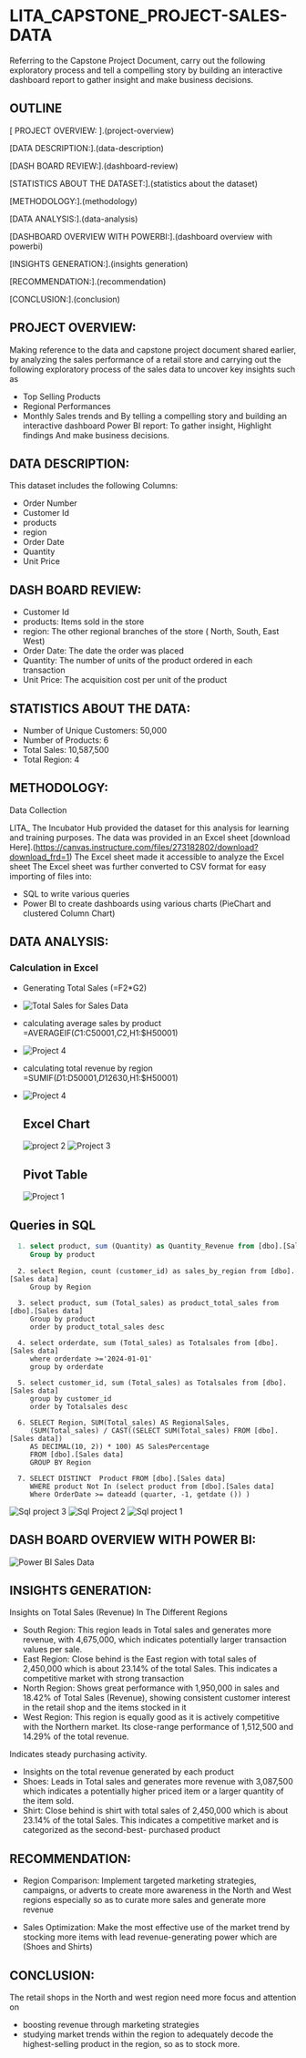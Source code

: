 # LITA_CAPSTONE_PROJECT-SALES-DATA
Referring to the Capstone Project Document, carry out the following exploratory process and tell a compelling story by building an interactive dashboard report to gather insight and make business decisions.

## OUTLINE

[ PROJECT OVERVIEW: ].(project-overview)

[DATA DESCRIPTION:].(data-description)

[DASH BOARD REVIEW:].(dashboard-review)

[STATISTICS ABOUT THE DATASET:].(statistics about the dataset)

[METHODOLOGY:].(methodology)

[DATA ANALYSIS:].(data-analysis)

[DASHBOARD OVERVIEW WITH POWERBI:].(dashboard overview with powerbi)

[INSIGHTS GENERATION:].(insights generation)

[RECOMMENDATION:].(recommendation)

[CONCLUSION:].(conclusion)

## PROJECT OVERVIEW:

Making reference to the data and capstone project document shared earlier, by analyzing the sales performance of a retail store and carrying out the following exploratory process of the sales data to uncover key insights such as

- Top Selling Products
-  Regional Performances
-  Monthly Sales trends and By telling a compelling story and building an interactive dashboard Power BI report: To gather insight, Highlight findings And make business decisions.

## DATA DESCRIPTION:

This dataset includes the following Columns:

- Order Number
- Customer Id
- products
- region
- Order Date
- Quantity
- Unit Price

## DASH BOARD REVIEW:

- Customer Id
- products: Items sold in the store
- region: The other regional branches of the store ( North, South, East West)
- Order Date: The date the order was placed
- Quantity: The number of units of the product ordered in each transaction
- Unit Price: The acquisition cost per unit of the product

## STATISTICS ABOUT THE DATA:

- Number of Unique Customers: 50,000 
- Number of Products: 6
- Total Sales: 10,587,500
- Total Region: 4

## METHODOLOGY:

Data Collection

LITA_ The Incubator Hub provided the dataset for this analysis for learning and training purposes. The data was provided in an Excel sheet [download Here].(https://canvas.instructure.com/files/273182802/download?download_frd=1)
The Excel sheet made it accessible to analyze the Excel sheet The Excel sheet was further converted to CSV format for easy importing of files into:
- SQL to write various queries
- Power BI to create dashboards using various charts (PieChart and clustered Column Chart)

## DATA ANALYSIS: 

### Calculation in Excel
- Generating Total Sales (=F2*G2)
- ![Total Sales for Sales Data](https://github.com/user-attachments/assets/7e90ba29-a176-4cd1-8c8b-9d03c9361b0e)

- calculating average sales by product  =AVERAGEIF($C1:$C50001,$C2,$H1:$H50001)
- ![Project 4](https://github.com/user-attachments/assets/d20ff639-09ae-4d4d-a0aa-9525fa845a04)

- calculating total revenue by region  =SUMIF($D1:$D50001,$D12630,$H1:$H50001)
- ![Project 4](https://github.com/user-attachments/assets/7ceb8900-cb3f-409e-8c63-1b0f578998ef)

  ## Excel Chart
  
  ![project 2](https://github.com/user-attachments/assets/8838f738-42d1-488a-ab80-5b3d1cdf905f)
  ![Project 3](https://github.com/user-attachments/assets/cee8d208-0143-4d15-a4e0-195b3368c375)

  ## Pivot Table

  ![Project 1](https://github.com/user-attachments/assets/79365e24-f479-4f81-a0f5-b5682f081b48)

## Queries in SQL

``` SQL
  1. select product, sum (Quantity) as Quantity_Revenue from [dbo].[Sales data]
     Group by product
```
```
  2. select Region, count (customer_id) as sales_by_region from [dbo].[Sales data]
     Group by Region
```
```
  3. select product, sum (Total_sales) as product_total_sales from [dbo].[Sales data]
     Group by product
     order by product_total_sales desc
```
```
  4. select orderdate, sum (Total_sales) as Totalsales from [dbo].[Sales data]
     where orderdate >='2024-01-01'
     group by orderdate
```
```
  5. select customer_id, sum (Total_sales) as Totalsales from [dbo].[Sales data]
     group by customer_id
     order by Totalsales desc
```
```
  6. SELECT Region, SUM(Total_sales) AS RegionalSales, 
     (SUM(Total_sales) / CAST((SELECT SUM(Total_sales) FROM [dbo].[Sales data])
     AS DECIMAL(10, 2)) * 100) AS SalesPercentage
     FROM [dbo].[Sales data]
     GROUP BY Region
```
```
  7. SELECT DISTINCT  Product FROM [dbo].[Sales data]
     WHERE product Not In (select product from [dbo].[Sales data]
     Where OrderDate >= dateadd (quarter, -1, getdate ()) )
```
![Sql project 3](https://github.com/user-attachments/assets/76cc3fdd-50e5-4f4f-b42a-18f5e826f83b)
![Sql Project 2](https://github.com/user-attachments/assets/0cb67e3b-57f7-4984-a49c-9443b585c293)
![Sql project 1](https://github.com/user-attachments/assets/650e2889-d054-4043-a8ab-d5c14febe666)

## DASH BOARD OVERVIEW WITH POWER BI:

![Power BI Sales Data](https://github.com/user-attachments/assets/788c5fca-f08f-4ad5-bea1-8e8942c06c64)

## INSIGHTS GENERATION:

Insights on Total Sales (Revenue) In The Different Regions
- South Region: This region leads in Total sales and generates more revenue, with 4,675,000, which indicates potentially larger transaction values per sale.
- East Region: Close behind is the East region with total sales of 2,450,000 which is about 23.14% of the total Sales. This indicates a competitive market with strong transaction
- North Region: Shows great performance with 1,950,000 in sales and 18.42% of Total Sales (Revenue), showing consistent customer interest in the retail shop and the items stocked in it
- West Region: This region is equally good as it is actively competitive with the Northern market. Its close-range performance of 1,512,500 and 14.29% of the total revenue.

Indicates steady purchasing activity.
- Insights on the total revenue generated by each product
- Shoes: Leads in Total sales and generates more revenue with 3,087,500 which indicates a potentially higher priced item or a larger quantity of the item sold.
- Shirt: Close behind is shirt with total sales of 2,450,000 which is about 23.14% of the total Sales. This indicates a competitive market and is categorized as the second-best- 
  purchased product

## RECOMMENDATION:

- Region Comparison: Implement targeted marketing strategies, campaigns, or adverts to create more awareness in the North and West regions especially so as to curate more sales and generate more revenue

- Sales Optimization: Make the most effective use of the market trend by stocking more items with lead revenue-generating power which are (Shoes and Shirts)

## CONCLUSION:

The retail shops in the North and west region need more focus and attention on

- boosting revenue through marketing strategies
- studying market trends within the region to adequately decode the highest-selling product in the region, so as to stock more.
